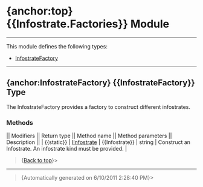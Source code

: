 # {anchor:top} {{Infostrate.Factories}} Module
----
This module defines the following types:
* [InfostrateFactory](Infostrate.Factories-Module#InfostrateFactory)
----
## {anchor:InfostrateFactory} {{InfostrateFactory}} Type
The InfostrateFactory provides a factory to construct different infostrates.

### Methods
|| Modifiers || Return type || Method name || Method parameters || Description ||
| {{static}} | [IInfostrate](Interfaces-Module#IInfostrate) | {{Infostrate}} | string | Construct an Infostrate. An infostrate kind must be provided. |
>{[Back to top](#top)}>
----
>{Automatically generated on 6/10/2011 2:28:40 PM}>
